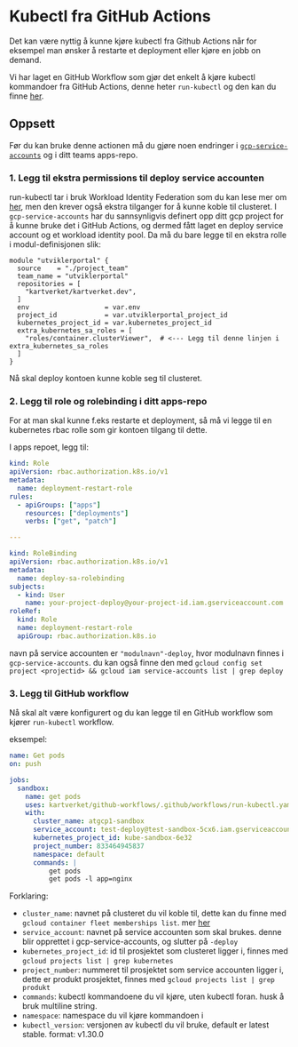# Kubectl fra GitHub Actions

Det kan være nyttig å kunne kjøre kubectl fra Github Actions når for eksempel man ønsker å restarte et deployment eller kjøre en jobb on demand. 

Vi har laget en GitHub Workflow som gjør det enkelt å kjøre kubectl kommandoer fra GitHub Actions, denne heter `run-kubectl` og den kan du finne [her](https://github.com/kartverket/github-workflows/blob/main/.github/workflows/run-kubectl.yaml).

## Oppsett

Før du kan bruke denne actionen må du gjøre noen endringer i [`gcp-service-accounts`](https://github.com/kartverket/gcp-service-accounts/) og i ditt teams apps-repo.

### 1. Legg til ekstra permissions til deploy service accounten
run-kubectl tar i bruk Workload Identity Federation som du kan lese mer om [her](https://skip.kartverket.no/docs/github-actions/autentisering-med-workload-identity-federation), 
men den krever også ekstra tilganger for å kunne koble til clusteret.
I `gcp-service-accounts` har du sannsynligvis definert opp ditt gcp project for å kunne bruke det i GitHub Actions, 
og dermed fått laget en deploy service account og et workload identity pool.
Da må du bare legge til en ekstra rolle i modul-definisjonen slik:

```hcl
module "utviklerportal" {
  source    = "./project_team"
  team_name = "utviklerportal"
  repositories = [
    "kartverket/kartverket.dev",
  ]
  env                   = var.env
  project_id            = var.utviklerportal_project_id
  kubernetes_project_id = var.kubernetes_project_id
  extra_kubernetes_sa_roles = [        
    "roles/container.clusterViewer",  # <--- Legg til denne linjen i extra_kubernetes_sa_roles
  ]
}
```
Nå skal deploy kontoen kunne koble seg til clusteret.

### 2. Legg til role og rolebinding i ditt apps-repo

For at man skal kunne f.eks restarte et deployment, så må vi legge til en kubernetes rbac rolle som gir kontoen tilgang til dette.

I apps repoet, legg til:

```yaml
kind: Role
apiVersion: rbac.authorization.k8s.io/v1
metadata:
  name: deployment-restart-role
rules:
  - apiGroups: ["apps"]
    resources: ["deployments"]
    verbs: ["get", "patch"]

---

kind: RoleBinding
apiVersion: rbac.authorization.k8s.io/v1
metadata:
  name: deploy-sa-rolebinding
subjects:
  - kind: User
    name: your-project-deploy@your-project-id.iam.gserviceaccount.com
roleRef:
  kind: Role
  name: deployment-restart-role
  apiGroup: rbac.authorization.k8s.io
```

navn på service accounten er `"modulnavn"-deploy`, hvor modulnavn finnes i `gcp-service-accounts`. 
du kan også finne den med `gcloud config set project <projectid> && gcloud iam service-accounts list | grep deploy`

### 3. Legg til GitHub workflow
Nå skal alt være konfigurert og du kan legge til en GitHub workflow som kjører `run-kubectl` workflow.

eksempel: 
```yaml
name: Get pods
on: push

jobs:
  sandbox:
    name: get pods
    uses: kartverket/github-workflows/.github/workflows/run-kubectl.yaml@v4.2.2
    with:
      cluster_name: atgcp1-sandbox
      service_account: test-deploy@test-sandbox-5cx6.iam.gserviceaccount.com
      kubernetes_project_id: kube-sandbox-6e32
      project_number: 833464945837
      namespace: default
      commands: |
          get pods  
          get pods -l app=nginx
```

Forklaring:
- `cluster_name`: navnet på clusteret du vil koble til, dette kan du finne med `gcloud container fleet memberships list`. mer [her](https://skip.kartverket.no/docs/kubernetes/logge-inn-p%C3%A5-cluster)
- `service_account`: navnet på service accounten som skal brukes. denne blir opprettet i gcp-service-accounts, og slutter på `-deploy`
- `kubernetes_project_id`: id til prosjektet som clusteret ligger i, finnes med `gcloud projects list | grep kubernetes`
- `project_number`: nummeret til prosjektet som service accounten ligger i, dette er produkt prosjektet, finnes med `gcloud projects list | grep produkt`
- `commands`: kubectl kommandoene du vil kjøre, uten kubectl foran. husk å bruk multiline string.
- `namespace`: namespace du vil kjøre kommandoen i
- `kubectl_version`: versjonen av kubectl du vil bruke, default er latest stable. format: v1.30.0
